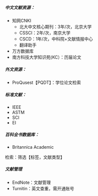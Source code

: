 ##### 中文文献资源：
* 知网CNKI
	* 北大中文核心期刊：3年/次，北京大学
	* CSSCI：2年/次，南京大学
	* CSCD：1年/次，中科院+文献情报中心
	* 翻译助手
* 万方数据库
* 南方科技大学知识苑(KC）：历届论文


##### 外文资源：
* ProQusest【PQDT】：学位论文检索 


##### 标准文献：
* IEEE
* ASTM
* SCI
* EI

##### 百科全书数据库：
* Britannica Academic

检索：筛选【标签，文献类型】


##### 文献管理
* EndNote：文献管理
* Turnitin：英文查重，需开通账号